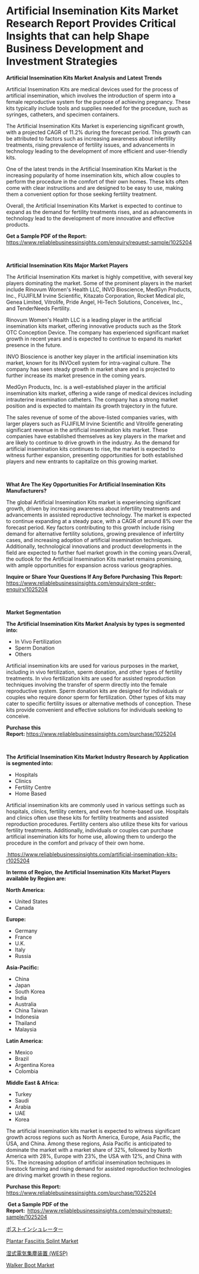 <p><h1>Artificial Insemination Kits Market Research Report Provides Critical Insights that can help Shape Business Development and Investment Strategies</h1></p><p><strong>Artificial Insemination Kits Market Analysis and Latest Trends</strong></p>
<p><p>Artificial Insemination Kits are medical devices used for the process of artificial insemination, which involves the introduction of sperm into a female reproductive system for the purpose of achieving pregnancy. These kits typically include tools and supplies needed for the procedure, such as syringes, catheters, and specimen containers.</p><p>The Artificial Insemination Kits Market is experiencing significant growth, with a projected CAGR of 11.2% during the forecast period. This growth can be attributed to factors such as increasing awareness about infertility treatments, rising prevalence of fertility issues, and advancements in technology leading to the development of more efficient and user-friendly kits.</p><p>One of the latest trends in the Artificial Insemination Kits Market is the increasing popularity of home insemination kits, which allow couples to perform the procedure in the comfort of their own homes. These kits often come with clear instructions and are designed to be easy to use, making them a convenient option for those seeking fertility treatment.</p><p>Overall, the Artificial Insemination Kits Market is expected to continue to expand as the demand for fertility treatments rises, and as advancements in technology lead to the development of more innovative and effective products.</p></p>
<p><strong>Get a Sample PDF of the Report:&nbsp;</strong> <a href="https://www.reliablebusinessinsights.com/enquiry/request-sample/1025204">https://www.reliablebusinessinsights.com/enquiry/request-sample/1025204</a></p>
<p>&nbsp;</p>
<p><strong>Artificial Insemination Kits Major Market Players</strong></p>
<p><p>The Artificial Insemination Kits market is highly competitive, with several key players dominating the market. Some of the prominent players in the market include Rinovum Women's Health LLC, INVO Bioscience, MedGyn Products, Inc., FUJIFILM Irvine Scientific, Kitazato Corporation, Rocket Medical plc, Genea Limited, Vitrolife, Pride Angel, Hi-Tech Solutions, Conceivex, Inc., and TenderNeeds Fertility.</p><p>Rinovum Women's Health LLC is a leading player in the artificial insemination kits market, offering innovative products such as the Stork OTC Conception Device. The company has experienced significant market growth in recent years and is expected to continue to expand its market presence in the future.</p><p>INVO Bioscience is another key player in the artificial insemination kits market, known for its INVOcell system for intra-vaginal culture. The company has seen steady growth in market share and is projected to further increase its market presence in the coming years.</p><p>MedGyn Products, Inc. is a well-established player in the artificial insemination kits market, offering a wide range of medical devices including intrauterine insemination catheters. The company has a strong market position and is expected to maintain its growth trajectory in the future.</p><p>The sales revenue of some of the above-listed companies varies, with larger players such as FUJIFILM Irvine Scientific and Vitrolife generating significant revenue in the artificial insemination kits market. These companies have established themselves as key players in the market and are likely to continue to drive growth in the industry. As the demand for artificial insemination kits continues to rise, the market is expected to witness further expansion, presenting opportunities for both established players and new entrants to capitalize on this growing market.</p></p>
<p>&nbsp;</p>
<p><strong>What Are The Key Opportunities For Artificial Insemination Kits Manufacturers?</strong></p>
<p><p>The global Artificial Insemination Kits market is experiencing significant growth, driven by increasing awareness about infertility treatments and advancements in assisted reproductive technology. The market is expected to continue expanding at a steady pace, with a CAGR of around 8% over the forecast period. Key factors contributing to this growth include rising demand for alternative fertility solutions, growing prevalence of infertility cases, and increasing adoption of artificial insemination techniques. Additionally, technological innovations and product developments in the field are expected to further fuel market growth in the coming years.Overall, the outlook for the Artificial Insemination Kits market remains promising, with ample opportunities for expansion across various geographies.</p></p>
<p><strong>Inquire or Share Your Questions If Any Before Purchasing This Report:</strong> <a href="https://www.reliablebusinessinsights.com/enquiry/pre-order-enquiry/1025204">https://www.reliablebusinessinsights.com/enquiry/pre-order-enquiry/1025204</a></p>
<p>&nbsp;</p>
<p><strong>Market Segmentation</strong></p>
<p><strong>The Artificial Insemination Kits Market Analysis by types is segmented into:</strong></p>
<p><ul><li>In Vivo Fertilization</li><li>Sperm Donation</li><li>Others</li></ul></p>
<p><p>Artificial insemination kits are used for various purposes in the market, including in vivo fertilization, sperm donation, and other types of fertility treatments. In vivo fertilization kits are used for assisted reproduction techniques involving the transfer of sperm directly into the female reproductive system. Sperm donation kits are designed for individuals or couples who require donor sperm for fertilization. Other types of kits may cater to specific fertility issues or alternative methods of conception. These kits provide convenient and effective solutions for individuals seeking to conceive.</p></p>
<p><strong>Purchase this Report:&nbsp;</strong><a href="https://www.reliablebusinessinsights.com/purchase/1025204">https://www.reliablebusinessinsights.com/purchase/1025204</a></p>
<p>&nbsp;</p>
<p><strong>The Artificial Insemination Kits Market Industry Research by Application is segmented into:</strong></p>
<p><ul><li>Hospitals</li><li>Clinics</li><li>Fertility Centre</li><li>Home Based</li></ul></p>
<p><p>Artificial insemination kits are commonly used in various settings such as hospitals, clinics, fertility centers, and even for home-based use. Hospitals and clinics often use these kits for fertility treatments and assisted reproduction procedures. Fertility centers also utilize these kits for various fertility treatments. Additionally, individuals or couples can purchase artificial insemination kits for home use, allowing them to undergo the procedure in the comfort and privacy of their own home.</p></p>
<p><a href="https://www.reliablebusinessinsights.com/artificial-insemination-kits-r1025204">&nbsp;https://www.reliablebusinessinsights.com/artificial-insemination-kits-r1025204</a></p>
<p><strong>In terms of Region, the Artificial Insemination Kits Market Players available by Region are:</strong></p>
<p>
    <p> <strong> North America: </strong>
        <ul>
            <li>United States</li>
            <li>Canada</li>
        </ul>
        </p> 
    <p> <strong> Europe: </strong>
        <ul>
            <li>Germany</li>
            <li>France</li>
            <li>U.K.</li>
            <li>Italy</li>
            <li>Russia</li>
        </ul>
        </p> 
    <p> <strong> Asia-Pacific: </strong>
        <ul>
            <li>China</li>
            <li>Japan</li>
            <li>South Korea</li>
            <li>India</li>
            <li>Australia</li>
            <li>China Taiwan</li>
            <li>Indonesia</li>
            <li>Thailand</li>
            <li>Malaysia</li>
        </ul>
        </p> 
    <p> <strong> Latin America: </strong>
        <ul>
            <li>Mexico</li>
            <li>Brazil</li>
            <li>Argentina Korea</li>
            <li>Colombia</li>
        </ul>
        </p> 
    <p> <strong> Middle East & Africa: </strong>
        <ul>
            <li>Turkey</li>
            <li>Saudi</li>
            <li>Arabia</li>
            <li>UAE</li>
            <li>Korea</li>
        </ul>
    </p>
    </p>
<p><p>The artificial insemination kits market is expected to witness significant growth across regions such as North America, Europe, Asia Pacific, the USA, and China. Among these regions, Asia Pacific is anticipated to dominate the market with a market share of 32%, followed by North America with 28%, Europe with 23%, the USA with 12%, and China with 5%. The increasing adoption of artificial insemination techniques in livestock farming and rising demand for assisted reproduction technologies are driving market growth in these regions.</p></p>
<p><strong>Purchase this Report: </strong><a href="https://www.reliablebusinessinsights.com/purchase/1025204">https://www.reliablebusinessinsights.com/purchase/1025204</a></p>
<p>&nbsp;<strong>Get a Sample PDF of the Report:&nbsp;&nbsp;</strong><a href="https://www.reliablebusinessinsights.com/enquiry/request-sample/1025204">https://www.reliablebusinessinsights.com/enquiry/request-sample/1025204</a></p>
<p><strong></strong></p>
<p><p><a href="https://github.com/EstaSprer20231/Market-Research-Report-List-2/blob/main/9482552173687.md">ポストインシュレーター</a></p><p><a href="https://github.com/caominhtri712020/Market-Research-Report-List-1/blob/main/plantar-fasciitis-splint-market.md">Plantar Fasciitis Splint Market</a></p><p><a href="https://github.com/klon646/Market-Research-Report-List-2/blob/main/3749028173688.md">湿式電気集塵装置 (WESP)</a></p><p><a href="https://github.com/lamhaoka57/Market-Research-Report-List-1/blob/main/walker-boot-market.md">Walker Boot Market</a></p></p>